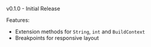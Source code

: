 v0.1.0 - Initial Release

Features:

- Extension methods for `String`, `int` and `BuildContext`
- Breakpoints for responsive layout